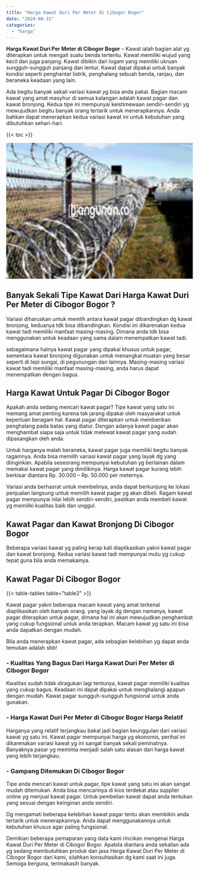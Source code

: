 ```yaml
---
title: "Harga Kawat Duri Per Meter di Cibogor Bogor"
date: "2024-08-31"
categories: 
  - "harga"
---
```


**Harga Kawat Duri Per Meter di Cibogor Bogor** – Kawat ialah bagian alat yg diterapkan untuk mengait suatu benda tertentu. Kawat memiliki wujud yang kecil dan juga panjang. Kawat dibikin dari logam yang memiliki ukruan sungguh-sungguh panjang dan lentur. Kawat dapat dipakai untuk banyak kondisi seperti penghantar listrik, penghalang sebuah benda, ranjau, dan beraneka keadaan yang lain.

Ada begitu banyak sekali variasi kawat yg bisa anda pakai. Bagian macam kawat yang amat masyhur di semua kalangan adalah kawat pagar dan kawat bronjong. Kedua tipe ini mempunyai keistimewaan sendiri-sendiri yg mewujudkan begitu banyak orang tertarik untuk menerapkannya. Anda bahkan dapat menerapkan kedua variasi kawat ini untuk kebutuhan yang dibutuhkan sehari-hari.

{{< toc >}}

![Harga Kawat Duri Per Meter di Cibogor Bogor](/images/jual-kawat-murah43.png)

## Banyak Sekali Tipe Kawat Dari Harga Kawat Duri Per Meter di Cibogor Bogor ?

Variasi diharuskan untuk memlih antara kawat pagar dibandingkan dg kawat bronjong, keduanya tdk bisa dibandingkan. Kondisi ini dikarenakan kedua kawat tadi memiliki manfaat masing-masing. Dimana anda tdk bisa menggunakan untuk keadaan yang sama dalam menempatkan kawat tadi.

sebagaimana halnya kawat pagar yang dipakai khusus untuk pagar, sementara kawat bronjong digunakan untuk menangkal muatan yang besar seperti di tepi sungai, di pegunungan dan lainnya. Masing-masing variasi kawat tadi memiliki manfaat masing-masing, anda harus dapat menempatkan dengan bagus.

## Harga Kawat Untuk Pagar Di Cibogor Bogor

Apakah anda sedang mencari kawat pagar? Tipe kawat yang satu ini memang amat penting karena tak jarang dipakai oleh masyarakat untuk keperluan beragam hal. Kawat pagar diterapkan untuk memberikan penghalang pada batas yang diatur. Dengan adanya kawat pagar akan menghambat siapa saja untuk tidak melewat kawat pagar yang sudah dipasangkan oleh anda.

Untuk harganya malah beraneka, kawat pagar juga memiliki begitu banyak ragamnya. Anda bisa memilih variasi kawat pagar yang layak dg yang diinginkan. Apabila seseorang mempunyai kebutuhan yg berlainan dalam memakai kawat pagar yang dimilikinya. Harga kawat pagar kurang lebih berkisar diantara Rp. 30.000 – Rp. 50.000 per meternya.

Variasi anda berhasrat untuk membelinya, anda dapat berkunjung ke lokasi penjualan langsung untuk memilih kawat pagar yg akan dibeli. Ragam kawat pagar mempunyai nilai lebih sendiri-sendiri, pastikan anda membeli kawat yg memiliki kualitas baik dan unggul.

## Kawat Pagar dan Kawat Bronjong Di Cibogor Bogor

Beberapa variasi kawat yg paling kerap kali diaplikasikan yakni kawat pagar dan kawat bronjong. Kedua variasi kawat tadi mempunyai mutu yg cukup tepat guna bila anda memakainya.

## Kawat Pagar Di Cibogor Bogor

{{< table-tables table="table2" >}}

Kawat pagar yakni beberapa macam kawat yang amat terkenal diaplikasikan oleh banyak orang. yang layak dg dengan namanya, kawat pagar diterapkan untuk pagar, dimana hal ini akan mewujudkan penghambat yang cukup fungsional untuk anda terapkan. Macam kawat yg satu ini bisa anda dapatkan dengan mudah.

Bila anda menerapkan kawat pagar, ada sebagian kelebihan yg dapat anda temukan adalah sbb!

### \- Kualitas Yang Bagus Dari Harga Kawat Duri Per Meter di Cibogor Bogor

Kwalitas sudah tidak diragukan lagi tentunya, kawat pagar memiliki kualitas yang cukup bagus. Keadaan ini dapat dipakai untuk menghalangi apapun dengan mudah. Kawat pagar sungguh-sungguh fungsional untuk anda gunakan.

### \- Harga Kawat Duri Per Meter di Cibogor Bogor Harga Relatif

Harganya yang relatif terjangkau bakal jadi bagian keunggulan dari variasi kawat yg satu ini. Kawat pagar mempunyai harga yg ekonomis, perihal ini dikarenakan variasi kawat yg ini sangat banyak sekali peminatnya. Banyaknya pasar yg meminta menjadi salah satu alasan dari harga kawat yang lebih terjangkau.

### \- Gampang Ditemukan Di Cibogor Bogor

Tipe anda mencari kawat untuk pagar, tipe kawat yang satu ini akan sangat mudah ditemukan. Anda bisa mencarinya di kios terdekat atau supplier online yg menjual kawat pagar. Untuk pembelian kawat dapat anda tentukan yang sesuai dengan keinginan anda sendiri.

Dg mengamati beberapa kelebihan kawat pagar tentu akan membikin anda tertarik untuk menerapkannya. Anda dapat menggunakannya untuk kebutuhan khusus agar paling fungsional.

Demikian beberapa pemaparan yang data kami rincikan mengenai Harga Kawat Duri Per Meter di Cibogor Bogor. Apabila diantara anda sekalian ada yg sedang membutuhkan produk dan jasa Harga Kawat Duri Per Meter di Cibogor Bogor dari kami, silahkan konsultasikan dg kami saat ini juga. Semoga berguna, terimakasih banyak.
